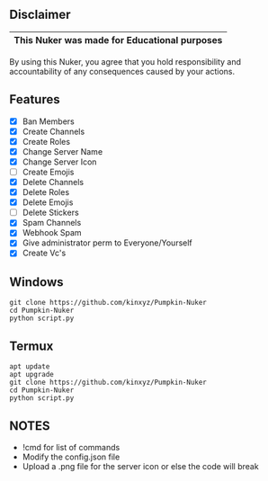 ## Disclaimer 
  
 |This Nuker was made for Educational purposes| 
 |-------------------------------------------------| 
 By using this Nuker, you agree that you hold responsibility and accountability of any consequences caused by your actions. 
 

## Features
 - [x] Ban Members
 - [x] Create Channels 
 - [x] Create Roles 
 - [x] Change Server Name
 - [x] Change Server Icon
 - [ ] Create Emojis
 - [x] Delete Channels 
 - [x] Delete Roles 
 - [x] Delete Emojis 
 - [ ] Delete Stickers 
 - [x] Spam Channels
 - [x] Webhook Spam
 - [x] Give administrator perm to Everyone/Yourself
 - [x] Create Vc's

<h2>Windows</h2>

```
git clone https://github.com/kinxyz/Pumpkin-Nuker
cd Pumpkin-Nuker
python script.py
```

<h2>Termux</h2>

```
apt update
apt upgrade
git clone https://github.com/kinxyz/Pumpkin-Nuker
cd Pumpkin-Nuker
python script.py
```

## NOTES
- !cmd for list of commands
- Modify the config.json file
- Upload a .png file for the server icon or else the code will break